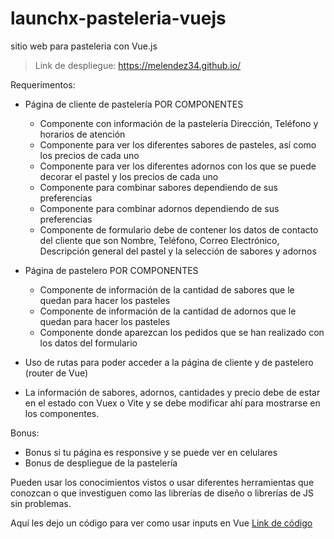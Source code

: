# launchx-pasteleria-vuejs

sitio web para pasteleria con Vue.js

> Link de despliegue: <https://melendez34.github.io/>

Requerimentos:

- Página de cliente de pastelería POR COMPONENTES

  - Componente con información de la pastelería Dirección, Teléfono y horarios de atención
  - Componente para ver los diferentes sabores de pasteles, así como los precios de cada uno
  - Componente para ver los diferentes adornos con los que se puede decorar el pastel y los precios de cada uno
  - Componente para combinar sabores dependiendo de sus preferencias
  - Componente para combinar adornos dependiendo de sus preferencias
  - Componente de formulario debe de contener los datos de contacto del cliente que son Nombre, Teléfono, Correo Electrónico, Descripción general del pastel y la selección de sabores y adornos

- Página de pastelero POR COMPONENTES
  - Componente de información de la cantidad de sabores que le quedan para hacer los pasteles
  - Componente de información de la cantidad de adornos que le quedan para hacer los pasteles
  - Componente donde aparezcan los pedidos que se han realizado con los datos del formulario
- Uso de rutas para poder acceder a la página de cliente y de pastelero (router de Vue)
- La información de sabores, adornos, cantidades y precio debe de estar en el estado con Vuex o Vite y se debe modificar ahí para mostrarse en los componentes.

Bonus:

- Bonus si tu página es responsive y se puede ver en celulares
- Bonus de despliegue de la pastelería

Pueden usar los conocimientos vistos o usar diferentes herramientas que conozcan o que investiguen como las librerías de diseño o librerías de JS sin problemas.

Aquí les dejo un código para ver como usar inputs en Vue [Link de código](../programas/VUEX/components/ColorCode.vue)

